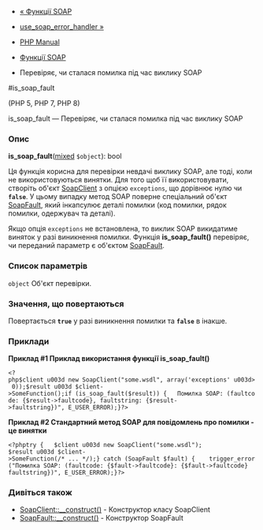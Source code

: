 - [« Функції SOAP](ref.soap.md)
- [use_soap_error_handler »](function.use-soap-error-handler.md)

- [PHP Manual](index.md)
- [Функції SOAP](ref.soap.md)
- Перевіряє, чи сталася помилка під час виклику SOAP

#is_soap_fault

(PHP 5, PHP 7, PHP 8)

is_soap_fault — Перевіряє, чи сталася помилка під час виклику SOAP

### Опис

**is_soap_fault**([mixed](language.types.declarations.md#language.types.declarations.mixed)
`$object`): bool

Ця функція корисна для перевірки невдачі виклику SOAP, але тоді, коли не
використовуються винятки. Для того щоб її використовувати, створіть
об'єкт [SoapClient](class.soapclient.md) з опцією `exceptions`, що дорівнює
нулю чи **`false`**. У цьому випадку метод SOAP поверне спеціальний об'єкт
[SoapFault](class.soapfault.md), який інкапсулює деталі помилки
(код помилки, рядок помилки, одержувач та деталі).

Якщо опція `exceptions` не встановлена, то виклик SOAP викидатиме
виняток у разі виникнення помилки. Функція **is_soap_fault()**
перевіряє, чи переданий параметр є об'єктом
[SoapFault](class.soapfault.md).

### Список параметрів

`object`
Об'єкт перевірки.

### Значення, що повертаються

Повертається **`true`** у разі виникнення помилки та **`false`** в
інакше.

### Приклади

**Приклад #1 Приклад використання функції **is_soap_fault()****

` <?php$client u003d new SoapClient("some.wsdl", array('exceptions' u003d> 0));$result u003d $client->SomeFunction();if (is_soap_fault($result)) {   Помилка SOAP: (faultcode: {$result->faultcode}, faultstring: {$result->faultstring})", E_USER_ERROR);}?> `

**Приклад #2 Стандартний метод SOAP для повідомлень про помилки - це
винятки**

`<?phptry {   $client u003d new SoapClient("some.wsdl"); $result u003d $client->SomeFunction(/* ... */);} catch (SoapFault $fault) {    trigger_error("Помилка SOAP: (faultcode: {$fault->faultcode}: {$fault->faultcode} faultstring})", E_USER_ERROR);}?> `

### Дивіться також

- [SoapClient::\_\_construct()](soapclient.construct.md) -
Конструктор класу SoapClient
- [SoapFault::\_\_construct()](soapfault.construct.md) - Конструктор
SoapFault
